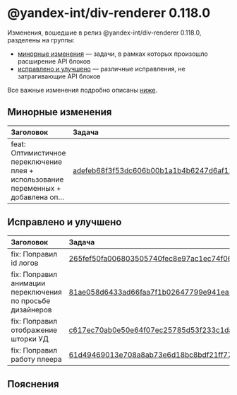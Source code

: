 # @yandex-int/div-renderer 0.118.0

<!-- ЧЕЛОВЕЧЕСКОЕ ВСТУПЛЕНИЕ -->

Изменения, вошедшие в релиз @yandex-int/div-renderer 0.118.0, разделены на группы:

* [минорные изменения](#Минорные-изменения) — задачи, в рамках которых произошло расширение API блоков
* [исправлено и улучшено](#Исправлено-и-улучшено) — различные исправления, не затрагивающие API блоков

Все важные изменения подробно описаны [ниже](#Пояснения).

## Минорные изменения

| Заголовок                                                                        | Задача                                     | PR  |
| :------------------------------------------------------------------------------- | :----------------------------------------- | :-- |
| feat: Оптимистичное переключение плея + использование переменных + добавлена оп… | [adefeb68f3f53dc606b00b1a1b4b6247d6af12c3] | N/A |

## Исправлено и улучшено

| Заголовок                                                 | Задача                                     | PR  |
| :-------------------------------------------------------- | :----------------------------------------- | :-- |
| fix: Поправил id логов                                    | [265fef50fa006803505740fec8e97ac1ec74f062] | N/A |
| fix: Поправил анимации переключения по просьбе дизайнеров | [81ae058d6433ad66faa7f1b02647799e941ea578] | N/A |
| fix: Поправил отображение шторки УД                       | [c617ec70ab0e50e64f07ec25785d53f233c1daa8] | N/A |
| fix: Поправил работу плеера                               | [61d49469013e708a8ab73e6d18bc8bdf21ff7727] | N/A |

## Пояснения

[adefeb68f3f53dc606b00b1a1b4b6247d6af12c3]: https://a.yandex-team.ru/arc_vcs/commit/adefeb68f3f53dc606b00b1a1b4b6247d6af12c3
[265fef50fa006803505740fec8e97ac1ec74f062]: https://a.yandex-team.ru/arc_vcs/commit/265fef50fa006803505740fec8e97ac1ec74f062
[81ae058d6433ad66faa7f1b02647799e941ea578]: https://a.yandex-team.ru/arc_vcs/commit/81ae058d6433ad66faa7f1b02647799e941ea578
[c617ec70ab0e50e64f07ec25785d53f233c1daa8]: https://a.yandex-team.ru/arc_vcs/commit/c617ec70ab0e50e64f07ec25785d53f233c1daa8
[61d49469013e708a8ab73e6d18bc8bdf21ff7727]: https://a.yandex-team.ru/arc_vcs/commit/61d49469013e708a8ab73e6d18bc8bdf21ff7727
